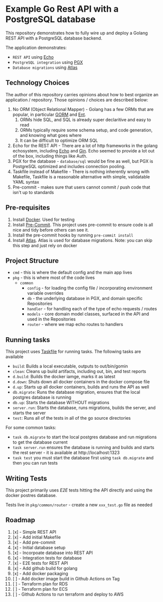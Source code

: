 # Example Go Rest API with a PostgreSQL database

This repository demonstrates how to fully wire up and deploy a Golang REST API with a PostgreSQL database backend.

The application demonstrates:

- `REST API` using [Echo](https://echo.labstack.com/)
- `PostgreSQL integration` using [PGX](https://github.com/jackc/pgx)
- `Database migrations` using [Atlas](https://atlasgo.io/)

## Technology Choices

The author of this repository carries opinions about how to best organize an application / repository.  Those opinions / choices are described below:

1. No ORM (Object Relational Mapper) - Golang has a few ORMs that are popular, in particular [GORM](https://gorm.io/) and [Ent](https://entgo.io/).
   1. ORMs hide SQL, and SQL is already super declaritive and easy to read
   2. ORMs typically require some schema setup, and code generation, and knowing what goes where
   3. It can be difficult to optimize ORM SQL
2. Echo for the REST API - There are a lot of http frameworks in the golang echosystem, including [Echo](https://echo.labstack.com/) and [Gin](https://gin-gonic.com/).  Echo seemed to provide a lot out of the box, including things like Auth.
3. PGX for the database - `database/sql` would be fine as well, but PGX is PostgreSQL optimized and includes connection pooling.
4. Taskfile instead of Makefile - There is nothing inherently wrong with Makefile, Taskfile is a reasonable alternative with simple, validatable YAML syntax
5. Pre-commit - makes sure that users cannot commit / push code that isn't up to standards

## Pre-requisites

1. Install [Docker](https://docs.docker.com/get-docker/).  Used for testing
2. Install [Pre-Commit](https://pre-commit.com/).  This project uses pre-commit to ensure code is all nice and tidy before others can see it.
3. Install the pre-commit hooks by running `pre-commit install`
4. Install [Atlas](https://atlasgo.io/getting-started).  Atlas is used for database migrations.  Note: you can skip this step and just rely on docker

## Project Structure

- `cmd` - this is where the default config and the main app lives
- `pkg` - this is where most of the code lives
  - `common`
    - `config` - for loading the config file / incorporating environment variable overrides
    - `db` - the underlying database in PGX, and domain specific Repositories
    - `handler` - for handling each of the type of echo requests / routes
    - `models` - core domain model classes, surfaced in the API and used in the Repositories
    - `router` - where we map echo routes to handlers

## Running tasks

This project uses [Taskfile](https://taskfile.dev/) for running tasks.  The following tasks are available

- `build`:            Builds a local executable, outputs to out/bin/gomin
- `clean`:            Cleans up build artifacts, including out, bin, and test reports
- `d.build`:          Builds the docker iamge, marks it as latest
- `d.down`:           Shuts down all docker containers in the docker compose file
- `d.up`:             Starts up all docker containers, builds and runs the API as well
- `db.migrate`:       Runs the database migration, ensures that the local postgres database is running
- `db.up`:            Starts the database WITHOUT migrations
- `server.run`:       Starts the database, runs migrations, builds the server, and starts the server
- `test`:             Runs all of the tests in all of the go source directories

For some common tasks:

- `task db.migrate` to start the local postgres database and run migrations to get the database current
- `task server.run` ensures the database is running and builds and starts the rest server - it is available at http://localhost:1323
- `task test` you must start the database first using `task db.migrate` and then you can run tests

## Writing Tests

This project primarily uses _E2E_ tests hitting the API directly and using the docker postres database.

Tests live in `pkg/common/router` - create a new `xxx_test.go` file as needed

## Roadmap

1. [x] - Simple REST API
2. [x] - Add initial Makefile
3. [x] - Add pre-commit
4. [x] - Initial database setup
5. [x] - Incorpoate database into REST API
6. [x] - Integration tests for database
7. [x] - E2E tests for REST API
8. [x] - Add github build for golang
9. [x] - Add docker packaging
10. [ ] - Add docker image build in Github Actions on Tag
11. [ ] - Terraform plan for RDS
12. [ ] - Terraform plan for ECS
13. [ ] - Github Actions to run terraform and deploy to AWS
